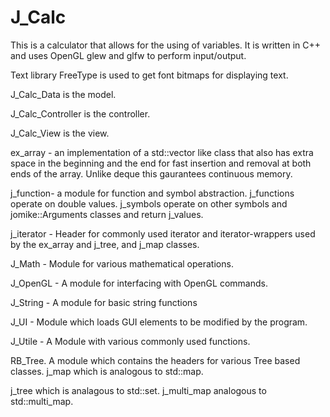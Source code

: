 J_Calc
======
This is a calculator that allows for the using of variables. It is written in C++ and uses OpenGL glew and glfw to perform input/output.

Text library FreeType is used to get font bitmaps for displaying text. 

J_Calc_Data is the model.

J_Calc_Controller is the controller. 

J_Calc_View is the view.

ex_array - an implementation of a std::vector like class that also has extra space in the beginning and the end for fast insertion and removal at both ends of the array. Unlike deque this gaurantees continuous memory. 

j_function- a module for function and symbol abstraction. j_functions operate on double values. j_symbols operate on other symbols and jomike::Arguments classes and return j_values.

j_iterator - Header for commonly used iterator and iterator-wrappers used by the ex_array and j_tree, and j_map classes.

J_Math - Module for various mathematical operations. 

J_OpenGL - A module for interfacing with OpenGL commands.

J_String - A module for basic string functions

J_UI - Module which loads GUI elements to be modified by the program. 

J_Utile - A Module with various commonly used functions.

RB_Tree. A module which contains the headers for various Tree based classes. j_map which is analogous to std::map.

j_tree which is analagous to std::set. j_multi_map analogous to std::multi_map.
